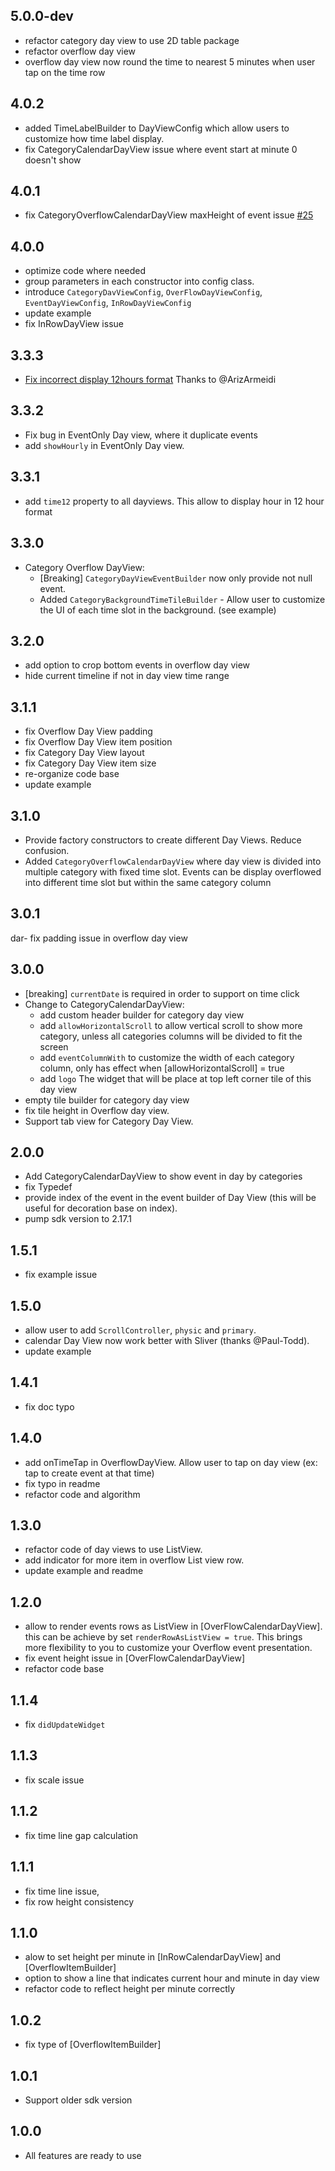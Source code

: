## 5.0.0-dev

- refactor category day view to use 2D table package
- refactor overflow day view
- overflow day view now round the time to nearest 5 minutes when user tap on the time row

## 4.0.2

- added TimeLabelBuilder to DayViewConfig which allow users to customize how time label display.
- fix CategoryCalendarDayView issue where event start at minute 0 doesn't show

## 4.0.1

- fix CategoryOverflowCalendarDayView maxHeight of event issue [#25](https://github.com/samderlust/calendar_day_view/issues/25)

## 4.0.0

- optimize code where needed
- group parameters in each constructor into config class.
- introduce `CategoryDavViewConfig`, `OverFlowDayViewConfig`, `EventDayViewConfig`, `InRowDayViewConfig`
- update example
- fix InRowDayView issue

## 3.3.3

- [Fix incorrect display 12hours format](https://github.com/samderlust/calendar_day_view/issues/27) Thanks to @ArizArmeidi

## 3.3.2

- Fix bug in EventOnly Day view, where it duplicate events
- add `showHourly` in EventOnly Day view.

## 3.3.1

- add `time12` property to all dayviews. This allow to display hour in 12 hour format

## 3.3.0

- Category Overflow DayView:
  - [Breaking] `CategoryDayViewEventBuilder` now only provide not null event.
  - Added `CategoryBackgroundTimeTileBuilder` - Allow user to customize the UI of each time slot in the background. (see example)

## 3.2.0

- add option to crop bottom events in overflow day view
- hide current timeline if not in day view time range

## 3.1.1

- fix Overflow Day View padding
- fix Overflow Day View item position
- fix Category Day View layout
- fix Category Day View item size
- re-organize code base
- update example

## 3.1.0

- Provide factory constructors to create different Day Views. Reduce confusion.
- Added `CategoryOverflowCalendarDayView` where day view is divided into multiple category with fixed time slot. Events can be display overflowed into different time slot but within the same category column

## 3.0.1

dar- fix padding issue in overflow day view

## 3.0.0

- [breaking] `currentDate` is required in order to support on time click
- Change to CategoryCalendarDayView:
  - add custom header builder for category day view
  - add `allowHorizontalScroll` to allow vertical scroll to show more category, unless all categories columns will be divided to fit the screen
  - add `eventColumnWith` to customize the width of each category column, only has effect when [allowHorizontalScroll] = true
  - add `logo` The widget that will be place at top left corner tile of this day view
- empty tile builder for category day view
- fix tile height in Overflow day view.
- Support tab view for Category Day View.

## 2.0.0

- Add CategoryCalendarDayView to show event in day by categories
- fix Typedef
- provide index of the event in the event builder of Day View (this will be useful for decoration base on index).
- pump sdk version to 2.17.1

## 1.5.1

- fix example issue

## 1.5.0

- allow user to add `ScrollController`, `physic` and `primary`.
- calendar Day View now work better with Sliver (thanks @Paul-Todd).
- update example

## 1.4.1

- fix doc typo

## 1.4.0

- add onTimeTap in OverflowDayView. Allow user to tap on day view (ex: tap to create event at that time)
- fix typo in readme
- refactor code and algorithm

## 1.3.0

- refactor code of day views to use ListView.
- add indicator for more item in overflow List view row.
- update example and readme

## 1.2.0

- allow to render events rows as ListView in [OverFlowCalendarDayView].
  this can be achieve by set `renderRowAsListView = true`. This brings more flexibility to you to customize your Overflow event presentation.
- fix event height issue in [OverFlowCalendarDayView]
- refactor code base

## 1.1.4

- fix `didUpdateWidget`

## 1.1.3

- fix scale issue

## 1.1.2

- fix time line gap calculation

## 1.1.1

- fix time line issue,
- fix row height consistency

## 1.1.0

- alow to set height per minute in [InRowCalendarDayView] and [OverflowItemBuilder]
- option to show a line that indicates current hour and minute in day view
- refactor code to reflect height per minute correctly

## 1.0.2

- fix type of [OverflowItemBuilder]

## 1.0.1

- Support older sdk version

## 1.0.0

- All features are ready to use
